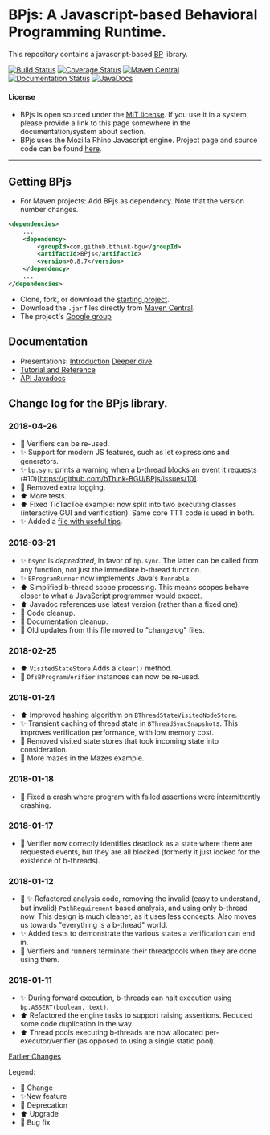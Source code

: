 # BPjs: A Javascript-based Behavioral Programming Runtime.

This repository contains a javascript-based [BP](http://www.b-prog.org) library.

[![Build Status](https://travis-ci.org/bThink-BGU/BPjs.svg?branch=master)](https://travis-ci.org/bThink-BGU/BPjs)
[![Coverage Status](https://coveralls.io/repos/github/bThink-BGU/BPjs/badge.svg?branch=master)](https://coveralls.io/github/bThink-BGU/BPjs?branch=master)
[![Maven Central](https://maven-badges.herokuapp.com/maven-central/com.github.bthink-bgu/BPjs/badge.png?style-plastic)](https://repo.maven.apache.org/maven2/com/github/bthink-bgu/BPjs/)
[![Documentation Status](http://readthedocs.org/projects/bpjs/badge/?version=master)](http://bpjs.readthedocs.io/en/master/)
[![JavaDocs](https://img.shields.io/badge/javadocs-browse-green.svg)](http://www.javadoc.io/doc/com.github.bthink-bgu/BPjs/)

#### License
* BPjs is open sourced under the [MIT license](http://www.opensource.org/licenses/mit-license.php). If you use it in a system, please provide
a link to this page somewhere in the documentation/system about section.
* BPjs uses the Mozilla Rhino Javascript engine. Project page and source code can be found [here](https://developer.mozilla.org/en-US/docs/Mozilla/Projects/Rhino).

---

## Getting BPjs
* For Maven projects: Add BPjs as dependency. Note that the version number changes.

````xml
<dependencies>
    ...
    <dependency>
        <groupId>com.github.bthink-bgu</groupId>
        <artifactId>BPjs</artifactId>
        <version>0.8.7</version>
    </dependency>
    ...
</dependencies>
````

* Clone, fork, or download the [starting project](https://github.com/bThink-BGU/SampleBPjsProject).
* Download the `.jar` files directly from [Maven Central](https://repo.maven.apache.org/maven2/com/github/bthink-bgu/BPjs/).
* The project's [Google group](https://groups.google.com/forum/#!forum/bpjs)

## Documentation

* Presentations: [Introduction](https://www.slideshare.net/MichaelBarSinai/introducing-bpjs-web)
                 [Deeper dive](https://www.slideshare.net/MichaelBarSinai/deep-dive-into-bpjs)
* [Tutorial and Reference](http://bpjs.readthedocs.io/en/develop/)
* [API Javadocs](http://www.javadoc.io/doc/com.github.bthink-bgu/BPjs/)

## Change log for the BPjs library.

### 2018-04-26
* :bug: Verifiers can be re-used.
* :sparkles: Support for modern JS features, such as let expressions and generators.
* :sparkles: `bp.sync` prints a warning when a b-thread blocks an event it requests (#10)[https://github.com/bThink-BGU/BPjs/issues/10].
* :put_litter_in_its_place: Removed extra logging.
* :arrow_up: More tests.
* :arrow_up: Fixed TicTacToe example: now split into two executing classes (interactive GUI and verification). Same core TTT code is used in both.
* :sparkles: Added a [file with useful tips](docs/bpjs-tips.md).

### 2018-03-21
* :sparkles: `bsync` is *depredated*, in favor of `bp.sync`. The latter can be called from any function, not just the immediate b-thread function.
* :sparkles: `BProgramRunner` now implements Java's `Runnable`.
* :arrow_up: Simplified b-thread scope processing. This means scopes behave closer to what a JavaScript programmer would expect.
* :arrow_up: Javadoc references use latest version (rather than a fixed one).
* :arrows_counterclockwise: Code cleanup.
* :arrows_counterclockwise: Documentation cleanup.
* :arrows_counterclockwise: Old updates from this file moved to "changelog" files.

### 2018-02-25
* :arrow_up: `VisitedStateStore` Adds a `clear()` method.
* :bug: `DfsBProgramVerifier` instances can now be re-used.

### 2018-01-24
* :arrow_up: Improved hashing algorithm on `BThreadStateVisitedNodeStore`.
* :sparkles: Transient caching of thread state in `BThreadSyncSnapshot`s. This improves verification performance, with low memory cost.
* :bug: Removed visited state stores that took incoming state into consideration.
* :arrows_counterclockwise: More mazes in the Mazes example.

### 2018-01-18
* :bug: Fixed a crash where program with failed assertions were intermittently crashing.

### 2018-01-17
* :bug: Verifier now correctly identifies deadlock as a state where there are requested events, but they are all blocked (formerly it just looked for the existence of b-threads).

### 2018-01-12
* :bug: :sparkles: Refactored analysis code, removing the invalid (easy to understand, but invalid) `PathRequirement` based analysis, and using only b-thread now.
                   This design is much cleaner, as it uses less concepts. Also moves us towards "everything is a b-thread" world.
* :sparkles: Added tests to demonstrate the various states a verification can end in.
* :bug: Verifiers and runners terminate their threadpools when they are done using them.

### 2018-01-11
* :sparkles: During forward execution, b-threads can halt execution using `bp.ASSERT(boolean, text)`.
* :arrow_up: Refactored the engine tasks to support raising assertions. Reduced some code duplication in the way.
* :arrow_up: Thread pools executing b-threads are now allocated per-executor/verifier (as opposed to using a single static pool). 


[Earlier Changes](changelog-2017.md)

Legend:
* :arrows_counterclockwise: Change
* :sparkles:New feature
* :put_litter_in_its_place: Deprecation
* :arrow_up: Upgrade
* :bug: Bug fix